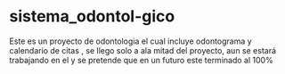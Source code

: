 # sistema_odontol-gico
Este es un proyecto de odontologia el cual incluye odontograma y calendario de citas , se llego solo a ala mitad del proyecto, aun se estará trabajando en el y se pretende que en un futuro este terminado al 100%
